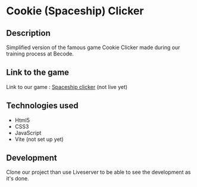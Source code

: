 # Cookie (Spaceship) Clicker

## Description
Simplified version of the famous game Cookie Clicker made during our training process at Becode.

## Link to the game
Link to our game : [Spaceship clicker](https://A3lequenne.github.io/cookie-clicker-group) (not live yet)

## Technologies used
- Html5
- CSS3
- JavaScript
- Vite (not set up yet)

## Development
Clone our project than use Liveserver to be able to see the development as it's done.